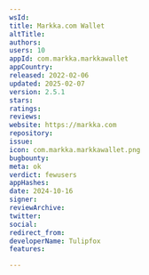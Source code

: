 ```yaml
---
wsId: 
title: Markka.com Wallet
altTitle: 
authors: 
users: 10
appId: com.markka.markkawallet
appCountry: 
released: 2022-02-06
updated: 2025-02-07
version: 2.5.1
stars: 
ratings: 
reviews: 
website: https://markka.com
repository: 
issue: 
icon: com.markka.markkawallet.png
bugbounty: 
meta: ok
verdict: fewusers
appHashes: 
date: 2024-10-16
signer: 
reviewArchive: 
twitter: 
social: 
redirect_from: 
developerName: Tulipfox
features: 

---
```


